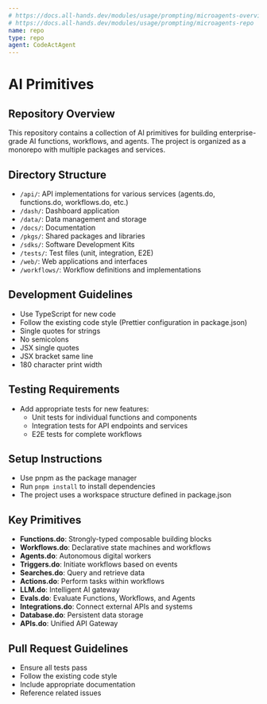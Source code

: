 ```yaml
---
# https://docs.all-hands.dev/modules/usage/prompting/microagents-overview#microagent-format
# https://docs.all-hands.dev/modules/usage/prompting/microagents-repo
name: repo
type: repo
agent: CodeActAgent
---
```


# AI Primitives

## Repository Overview
This repository contains a collection of AI primitives for building enterprise-grade AI functions, workflows, and agents. The project is organized as a monorepo with multiple packages and services.

## Directory Structure
- `/api/`: API implementations for various services (agents.do, functions.do, workflows.do, etc.)
- `/dash/`: Dashboard application
- `/data/`: Data management and storage
- `/docs/`: Documentation
- `/pkgs/`: Shared packages and libraries
- `/sdks/`: Software Development Kits
- `/tests/`: Test files (unit, integration, E2E)
- `/web/`: Web applications and interfaces
- `/workflows/`: Workflow definitions and implementations

## Development Guidelines
- Use TypeScript for new code
- Follow the existing code style (Prettier configuration in package.json)
- Single quotes for strings
- No semicolons
- JSX single quotes
- JSX bracket same line
- 180 character print width

## Testing Requirements
- Add appropriate tests for new features:
  - Unit tests for individual functions and components
  - Integration tests for API endpoints and services
  - E2E tests for complete workflows

## Setup Instructions
- Use pnpm as the package manager
- Run `pnpm install` to install dependencies
- The project uses a workspace structure defined in package.json

## Key Primitives
- **Functions.do**: Strongly-typed composable building blocks
- **Workflows.do**: Declarative state machines and workflows
- **Agents.do**: Autonomous digital workers
- **Triggers.do**: Initiate workflows based on events
- **Searches.do**: Query and retrieve data
- **Actions.do**: Perform tasks within workflows
- **LLM.do**: Intelligent AI gateway
- **Evals.do**: Evaluate Functions, Workflows, and Agents
- **Integrations.do**: Connect external APIs and systems
- **Database.do**: Persistent data storage
- **APIs.do**: Unified API Gateway

## Pull Request Guidelines
- Ensure all tests pass
- Follow the existing code style
- Include appropriate documentation
- Reference related issues